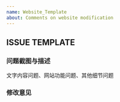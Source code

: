 ```yaml
---
name: Website_Template
about: Comments on website modification
---
```


## ISSUE TEMPLATE
### 问题截图与描述
文字内容问题、网站功能问题、其他细节问题

### 修改意见
